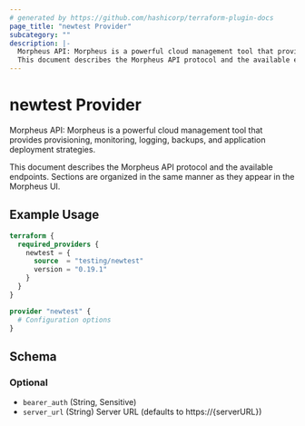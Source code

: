 ```yaml
---
# generated by https://github.com/hashicorp/terraform-plugin-docs
page_title: "newtest Provider"
subcategory: ""
description: |-
  Morpheus API: Morpheus is a powerful cloud management tool that provides provisioning, monitoring, logging, backups, and application deployment strategies.
  This document describes the Morpheus API protocol and the available endpoints. Sections are organized in the same manner as they appear in the Morpheus UI.
---
```


# newtest Provider

Morpheus API: Morpheus is a powerful cloud management tool that provides provisioning, monitoring, logging, backups, and application deployment strategies.

This document describes the Morpheus API protocol and the available endpoints. Sections are organized in the same manner as they appear in the Morpheus UI.

## Example Usage

```terraform
terraform {
  required_providers {
    newtest = {
      source  = "testing/newtest"
      version = "0.19.1"
    }
  }
}

provider "newtest" {
  # Configuration options
}
```

<!-- schema generated by tfplugindocs -->
## Schema

### Optional

- `bearer_auth` (String, Sensitive)
- `server_url` (String) Server URL (defaults to https://{serverURL})
